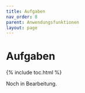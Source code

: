 ```yaml
---
title: Aufgaben
nav_order: 8
parent: Anwendungsfunktionen
layout: page
---
```


# Aufgaben
{% include toc.html %}

Noch in Bearbeitung.
